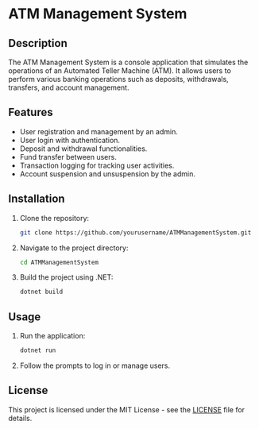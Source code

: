 # ATM Management System

## Description

The ATM Management System is a console application that simulates the operations of an Automated Teller Machine (ATM). It allows users to perform various banking operations such as deposits, withdrawals, transfers, and account management.

## Features

- User registration and management by an admin.
- User login with authentication.
- Deposit and withdrawal functionalities.
- Fund transfer between users.
- Transaction logging for tracking user activities.
- Account suspension and unsuspension by the admin.

## Installation

1. Clone the repository:
   ```bash
   git clone https://github.com/yourusername/ATMManagementSystem.git
   ```
2. Navigate to the project directory:
   ```bash
   cd ATMManagementSystem
   ```
3. Build the project using .NET:
   ```bash
   dotnet build
   ```

## Usage

1. Run the application:
   ```bash
   dotnet run
   ```
2. Follow the prompts to log in or manage users.

## License

This project is licensed under the MIT License - see the [LICENSE](LICENSE) file for details.
